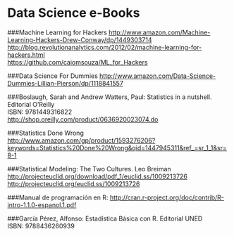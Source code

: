# Data Science e-Books

###Machine Learning for Hackers
http://www.amazon.com/Machine-Learning-Hackers-Drew-Conway/dp/1449303714<BR>
http://blog.revolutionanalytics.com/2012/02/machine-learning-for-hackers.html<BR>
https://github.com/caiomsouza/ML_for_Hackers<BR>

###Data Science For Dummies
http://www.amazon.com/Data-Science-Dummies-Lillian-Pierson/dp/1118841557<BR>

###Boslaugh, Sarah and Andrew Watters, Paul: 
Statistics in a nutshell. Editorial O’Reilly<BR>
ISBN: 9781449316822<BR>
http://shop.oreilly.com/product/0636920023074.do<BR>

###Statistics Done Wrong
http://www.amazon.com/gp/product/1593276206?keywords=Statistics%20Done%20Wrong&qid=1447945311&ref_=sr_1_1&sr=8-1<BR>

###Statistical Modeling: The Two Cultures. Leo Breiman
http://projecteuclid.org/download/pdf_1/euclid.ss/1009213726<BR>
http://projecteuclid.org/euclid.ss/1009213726<BR>

###Manual de programación en R: 
http://cran.r-project.org/doc/contrib/R-intro-1.1.0-espanol.1.pdf<BR>

###García Pérez, Alfonso: 
Estadística Básica con R. Editorial UNED <BR>
ISBN: 9788436260939<BR>
